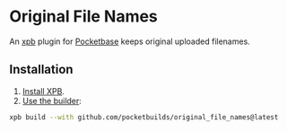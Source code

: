 # Original File Names

An [xpb](https://github.com/pocketbuilds/xpb) plugin for [Pocketbase](https://pocketbase.io/) keeps original uploaded filenames.

## Installation

1. [Install XPB](https://docs.pocketbuilds.com/installing-xpb).
2. [Use the builder](https://docs.pocketbuilds.com/using-the-builder):

```sh
xpb build --with github.com/pocketbuilds/original_file_names@latest
```
